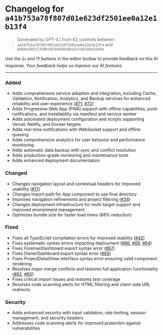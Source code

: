 # Changelog for `a41b753a78f807d01e623df2501ee0a12e1b13f4`
> Generated by GPT-4.1 from 62 commits between `a41b753a78f807d01e623df2501ee0a12e1b13f4` and `b6b0ed9621359b3d5de0d0166e2a7e62d4a32dda`


Use the 👍 and 👎 buttons in the editor toolbar to provide feedback on this AI response. *Your feedback helps us improve our AI features.*

----

### Added
- Adds comprehensive service adoption and integration, including Cache, Validation, Notification, Analytics, and Backup services for enhanced reliability and user experience ([#71](https://github.com/adrianstanca1/final/issues/71), [#72](https://github.com/adrianstanca1/final/issues/72))
- Adds Progressive Web App (PWA) support with offline capabilities, push notifications, and installability via manifest and service worker
- Adds automated deployment configuration and scripts supporting Vercel, Netlify, and Docker targets
- Adds real-time notifications with WebSocket support and offline queuing
- Adds comprehensive analytics for user behavior and performance monitoring
- Adds automatic data backup with sync and conflict resolution
- Adds production-grade monitoring and maintenance tools
- Adds enhanced deployment documentation

### Changed
- Changes navigation layout and contextual headers for improved usability ([#17](https://github.com/adrianstanca1/final/issues/17))
- Changes import path for App component to use final directory
- Improves navigation refinements and project filtering ([#34](https://github.com/adrianstanca1/final/issues/34))
- Changes deployment infrastructure for multi-target support and improved environment management
- Optimizes bundle size for faster load times (88% reduction)

### Fixed
- Fixes all TypeScript compilation errors for improved stability ([#42](https://github.com/adrianstanca1/final/issues/42))
- Fixes systematic syntax errors impacting deployment ([#66](https://github.com/adrianstanca1/final/issues/66), [#69](https://github.com/adrianstanca1/final/issues/69), [#64](https://github.com/adrianstanca1/final/issues/64))
- Fixes ForemanDashboard export syntax error ([#67](https://github.com/adrianstanca1/final/issues/67))
- Fixes OwnerDashboard export syntax error ([#68](https://github.com/adrianstanca1/final/issues/68))
- Fixes ProjectDetailView interface syntax error ensuring valid component rendering
- Resolves major merge conflicts and restores full application functionality ([#62](https://github.com/adrianstanca1/final/issues/62), [#60](https://github.com/adrianstanca1/final/issues/60))
- Fixes critical import issues and restores test coverage
- Resolves code scanning alerts for HTML filtering and client-side URL redirects

### Security
- Adds enhanced security with input validation, rate limiting, session management, and security headers
- Addresses code scanning alerts for improved protection against vulnerabilities
